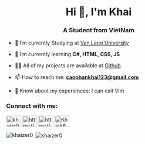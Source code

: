 <h1 align="center">Hi 👋, I'm Khai</h1>
<h3 align="center">A Student from VietNam</h3>

- 🔭 I’m currently Studying at [Van Lang University](https://tuyensinh.vanlanguni.edu.vn/ky-thuat-phan-mem/)

- 🌱 I’m currently learning **C#, HTML, CSS, JS**

- 👨‍💻 All of my projects are available at [Github](Github)

- 📫 How to reach me:  **caophankhai123@gmail.com**

- 📄 Know about my experiences: I can exit Vim

<h3 align="left">Connect with me:</h3>
<p align="left">
<a href="https://twitter.com/khaizr0" target="blank"><img align="center" src="https://raw.githubusercontent.com/rahuldkjain/github-profile-readme-generator/master/src/images/icons/Social/twitter.svg" alt="khaizr0" height="30" width="40" /></a>
<a href="https://www.facebook.com/caophankhai2004" target="blank"><img align="center" src="https://raw.githubusercontent.com/rahuldkjain/github-profile-readme-generator/master/src/images/icons/Social/facebook.svg" alt="https://www.facebook.com/caophankhai2004" height="30" width="40" /></a>
<a href="https://www.instagram.com/khaizr0/" target="blank"><img align="center" src="https://raw.githubusercontent.com/rahuldkjain/github-profile-readme-generator/master/src/images/icons/Social/instagram.svg" alt="https://www.instagram.com/khaizr0/" height="30" width="40" /></a>
<a href="https://discord.gg/Khai#6981" target="blank"><img align="center" src="https://raw.githubusercontent.com/rahuldkjain/github-profile-readme-generator/master/src/images/icons/Social/discord.svg" alt="Khai#6981" height="30" width="40" /></a>
</p>

<p><img align="left" src="https://github-readme-stats-sigma-five.vercel.app/api/top-langs?username=khaizer0&show_icons=true&locale=en&layout=compact" alt="khaizer0" /></p>

<p>&nbsp;<img align="center" src="https://github-readme-stats-sigma-five.vercel.app/api?username=khaizer0&show_icons=true&locale=en" alt="khaizer0" /></p>

